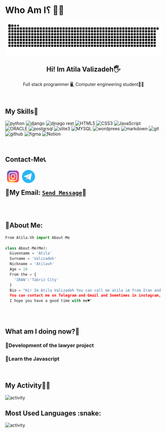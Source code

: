 # Who Am I؟ 👨‍💻                

<img align="center" src="https://raw.githubusercontent.com/imrrobat/imrrobat/d1b244e170d2b75fdda3efd499eaaf163f7a617c/images/github-contribution-grid-snake.svg" />

<h2 align="center">Hi! Im Atila Valizadeh🖐</h2>
<p align="center">
Full stack programmer 🖥, Computer engineering student👨‍💻 
</p>

<br />

<h2 align"right">My Skills💪</h2>
  
 ![python](https://img.shields.io/badge/Python-FFD43B?style=for-the-badge&logo=python&logoColor=blue) ![django](https://img.shields.io/badge/Django-092E20?style=for-the-badge&logo=django&logoColor=green) ![djnago rest](https://img.shields.io/badge/django%20rest-ff1709?style=for-the-badge&logo=django&logoColor=white)  ![HTML5](https://img.shields.io/badge/html5-%23E34F26.svg?style=for-the-badge&logo=html5&logoColor=white) ![CSS3](https://img.shields.io/badge/css3-%231572B6.svg?style=for-the-badge&logo=css3&logoColor=white) ![JavaScript](https://img.shields.io/badge/javascript-%23323330.svg?style=for-the-badge&logo=javascript&logoColor=%23F7DF1E) 
![ORACLE](https://img.shields.io/badge/Oracle-F80000?style=for-the-badge&logo=oracle&logoColor=black) ![postgrsql](https://img.shields.io/badge/PostgreSQL-316192?style=for-the-badge&logo=postgresql&logoColor=white) ![slite3](https://img.shields.io/badge/Sqlite-003B57?style=for-the-badge&logo=sqlite&logoColor=white) ![MYSQL](https://img.shields.io/badge/MySQL-005C84?style=for-the-badge&logo=mysql&logoColor=white) ![wordprees](https://img.shields.io/badge/Wordpress-21759B?style=for-the-badge&logo=wordpress&logoColor=white) ![markdown](https://img.shields.io/badge/Markdown-000000?style=for-the-badge&logo=markdown&logoColor=white) ![git](https://img.shields.io/badge/GIT-E44C30?style=for-the-badge&logo=git&logoColor=white) ![github](https://img.shields.io/badge/GitHub-100000?style=for-the-badge&logo=github&logoColor=white) ![figma](https://img.shields.io/badge/Figma-F24E1E?style=for-the-badge&logo=figma&logoColor=white) 
![Notion](https://img.shields.io/badge/Notion-000000?style=for-the-badge&logo=notion&logoColor=white)  

<br />

<h2 align="left">Contact-Me📞</h2>
<a href="https://instagram.com/atila_vh"><img width="50px" height="50px" align="left" src="https://github.com/sabzlearn-ir/sabzlearn-ir/blob/main/icons8-instagram-96.png?raw=true" alt="Instagram" /></a>
<a href="https://t.me/Atila_Vh"><img width="50px" height="50px"  align="left" src="https://github.com/sabzlearn-ir/sabzlearn-ir/blob/main/icons8-telegram-96.png?raw=true" alt="Telegram" /></a>


<br />
<br />

## :envelope_with_arrow:My Email: [`Send Message`](https://atilavalizadeh86@gmail.com):email:

<br />
<br />

## :red_circle:About Me:

```python
From Atila.Vh import About-Me

class About-Me(Me):
  Givenname = 'Atila'
  Surname = 'Valizadeh'
  Nickname = 'Atilavh'
  Age = 19
  From the = {
    'IRAN':'Tabriz City'
  }
  Bio = "Hi! Im Atila Valizadeh You can call me atila im from Iran and Tabriz City Im Full stack programmer 🖥,
  You can contact me on Telegram and Gmail and Sometimes in instagram,
  I hope you have a good time with me♥️"

```
<br />
<br />


<h2 align="left">What am I doing now?🌚</h2>

 <h3 align="left">🌟Development of the lawyer project</h3>
 <h3 align="left">🌟Learn the Javascript</h3>

<br />

<h2 align="left">My Activity👨‍💻</h2>

![activity](https://github-readme-stats.vercel.app/api?username=Atilavh&show_icons=true&theme=radical) 
<br /> 
<h2> Most Used Languages :snake:</h2>

![activity](https://github-readme-stats.vercel.app/api/top-langs/?username=Atilavh&layout=compact)





